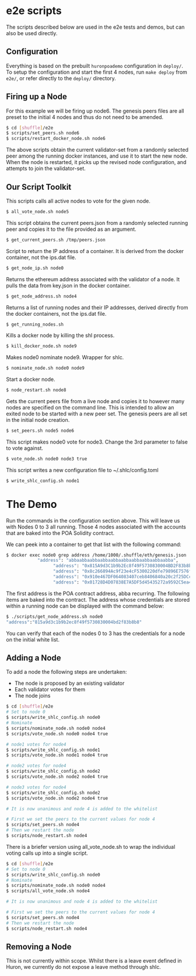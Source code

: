 # e2e scripts

The scripts described below are used in the e2e tests and demos, but can also be 
used directly.

## Configuration

Everything is based on the prebuilt `huronpoademo` configuration in `deploy/`.
To setup the configuration and start the first 4 nodes, run `make deploy` from
`e2e/`, or refer directly to the `deploy/` directory.

## Firing up a Node

For this example we will be firing up node6. The genesis peers files are all 
preset to the initial 4 nodes and thus do not need to be amended.

```bash
$ cd [shuffle]/e2e
$ scripts/set_peers.sh node6
$ scripts/restart_docker_node.sh node6
```

The above scripts obtain the current validator-set from a randomly selected peer
among the running docker instances, and use it to start the new node. When the 
node is restarted, it picks up the revised node configuration, and attempts to
join the validator-set. 

## Our Script Toolkit

This scripts calls all active nodes to vote for the given node. 
```bash
$ all_vote_node.sh node5
```

This script obtains the current peers.json from a randomly selected running peer
and copies it to the file provided as an argument.

```bash
$ get_current_peers.sh /tmp/peers.json
```

Script to return the IP address of a container. It is derived from the docker 
container, not the ips.dat file.
```bash
$ get_node_ip.sh node0
```

Returns the ethereum address associated with the validator of a node. It pulls 
the data from key.json in the docker container.
```bash
$ get_node_address.sh node4
```

Returns a list of running nodes and their IP addresses, derived directly from 
the docker containers, not the ips.dat file.
```bash
$ get_running_nodes.sh
```

Kills a docker node by killing the shl process. 
```bash
$ kill_docker_node.sh node9
```

Makes node0 nominate node9. Wrapper for shlc. 
```bash
$ nominate_node.sh node0 node9
```

Start a docker node.
```bash
$ node_restart.sh node8
```

Gets the current peers file from a live node and copies it to however many nodes 
are specified on the command line. This is intended to allow an exited node to 
be started with a new peer set. The genesis peers are all set in the initial 
node creation. 
```bash
$ set_peers.sh node5 node6
```

This script makes node0 vote for node3. Change the 3rd parameter to false to 
vote against. 
```bash
$ vote_node.sh node0 node3 true
```

This script writes a new configuration file to ~/.shlc/config.toml
```bash
$ write_shlc_config.sh node1
```

# The Demo

Run the commands in the configuration section above. This will leave us with 
Nodes 0 to 3 all running. Those 4 nodes associated with the accounts that are 
baked into the POA Solidity contract. 

We can peek into a container to get that list with the following command:

```bash
$ docker exec node0 grep address /home/1000/.shuffle/eth/genesis.json
            "address": "abbaabbaabbaabbaabbaabbaabbaabbaabbaabba",
                  "address": "0x815A9d3C1b9b2Ec8f49F5730830004BD2F83b8b8",
                  "address": "0x8c266894Ac9f23e4cF5300220dfe79896E7576fE",
                  "address": "0x910e467DF064083407ceb8406840a20c2f25DCc2",
                  "address": "0x01728D4D07838E7A5DF5d45435272a9592C5ea4d",

```

The first address is the POA contract address, abba recurring. The following 
items are baked into the contract. The address whose credentials are stored 
within a running node can be displayed with the command below:

```bash
$ ./scripts/get_node_address.sh node0
"address":"815a9d3c1b9b2ec8f49f5730830004bd2f83b8b8"
```

You can verify that each of the nodes 0 to 3 has the credentials for a node on 
the initial white list. 

## Adding a Node

To add a node the following steps are undertaken:

+ The node is proposed by an existing validator
+ Each validator votes for them
+ The node joins

```bash
$ cd [shuffle]/e2e
# Set to node 0
$ scripts/write_shlc_config.sh node0
# Nominate
$ scripts/nominate_node.sh node0 node4
$ scripts/vote_node.sh node0 node4 true

# node1 votes for node4
$ scripts/write_shlc_config.sh node1
$ scripts/vote_node.sh node1 node4 true

# node2 votes for node4
$ scripts/write_shlc_config.sh node2
$ scripts/vote_node.sh node2 node4 true

# node3 votes for node4
$ scripts/write_shlc_config.sh node2
$ scripts/vote_node.sh node2 node4 true

# It is now unanimous and node 4 is added to the whitelist

# First we set the peers to the current values for node 4
$ scripts/set_peers.sh node4
# Then we restart the node
$ scripts/node_restart.sh node4
```

There is a briefer version using all_vote_node.sh to wrap the individual voting 
calls up into a single script.

```bash
$ cd [shuffle]/e2e
# Set to node 0
$ scripts/write_shlc_config.sh node0
# Nominate
$ scripts/nominate_node.sh node0 node4
$ scripts/all_vote_node.sh node4

# It is now unanimous and node 4 is added to the whitelist

# First we set the peers to the current values for node 4
$ scripts/set_peers.sh node4
# Then we restart the node
$ scripts/node_restart.sh node4
```

## Removing a Node

This is not currently within scope. Whilst there is a leave event defined in 
Huron, we currently do not expose a leave method through shlc. 




